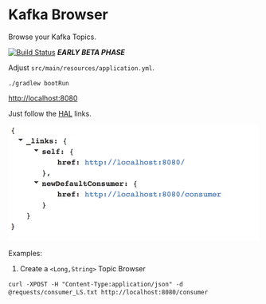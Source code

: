 # Kafka Browser

Browse your Kafka Topics.

[![Build Status](https://travis-ci.com/markush81/kafka-browser.svg?branch=master)](https://travis-ci.com/markush81/kafka-browser)
***EARLY BETA PHASE***

Adjust `src/main/resources/application.yml`.

```
./gradlew bootRun
```

[http://localhost:8080](http://localhost:8080)

Just follow the [HAL](https://en.wikipedia.org/wiki/Hypertext_Application_Language) links.

![Browser Start](doc/browser_start.png)

Examples:

1. Create a `<Long,String>` Topic Browser

```
curl -XPOST -H "Content-Type:application/json" -d @requests/consumer_LS.txt http://localhost:8080/consumer
```